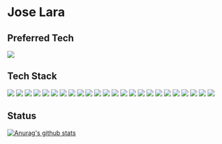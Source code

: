 # Jose Lara

## Preferred Tech

<img
  src="https://github-readme-stats.vercel.app/api/top-langs/?username=cainlara"
/>

## Tech Stack

<img src="https://img.shields.io/badge/Java-007396?logo=java&logoColor=FFF&style=ShieldStyle" />
<img src="https://img.shields.io/badge/Spring-6DB33F?logo=spring&logoColor=FFF&style=ShieldStyle" />
<img src="https://img.shields.io/badge/Apache%20Maven-C71A36?logo=apachemaven&logoColor=FFF&style=ShieldStyle" />
<img src="https://img.shields.io/badge/Apache%20Ant-A81C7D?logo=apacheant&logoColor=FFF&style=ShieldStyle" />
<img src="https://img.shields.io/badge/Go-00ADD8?logo=go&logoColor=FFF&style=ShieldStyle" />
<img src="https://img.shields.io/badge/Scala-DC322F?logo=scala&logoColor=FFF&style=ShieldStyle" />
<img src="https://img.shields.io/badge/Docker-2496ED?logo=docker&logoColor=FFF&style=ShieldStyle" />
<img src="https://img.shields.io/badge/Node%20JS-339933?logo=node-dot-js&logoColor=FFF&style=ShieldStyle" />
<img src="https://img.shields.io/badge/Ruby-CC342D?logo=ruby&logoColor=FFF&style=ShieldStyle" />
<img src="https://img.shields.io/badge/Python-3776AB?logo=python&logoColor=FFF&style=ShieldStyle" />
<img src="https://img.shields.io/badge/AngularJS-E23237?logo=angularjs&logoColor=FFF&style=ShieldStyle" />
<img src="https://img.shields.io/badge/TypeScript-3178C6?logo=typescript&logoColor=FFF&style=ShieldStyle" />
<img src="https://img.shields.io/badge/React-61DAFB?logo=react&logoColor=FFF&style=ShieldStyle" />
<img src="https://img.shields.io/badge/Oracle-F80000?logo=oracle&logoColor=FFF&style=ShieldStyle" />
<img src="https://img.shields.io/badge/MySQL-4479A1?logo=mysql&logoColor=FFF&style=ShieldStyle" />
<img src="https://img.shields.io/badge/PostgreSQL-336791?logo=postgresql&logoColor=FFF&style=ShieldStyle" />
<img src="https://img.shields.io/badge/MongoDB-47A248?logo=mongodb&logoColor=FFF&style=ShieldStyle" />
<img src="https://img.shields.io/badge/Couchbase-EA2328?logo=couchbase&logoColor=FFF&style=ShieldStyle" />
<img src="https://img.shields.io/badge/DynamoDB-4053D6?logo=amazondynamodb&logoColor=FFF&style=ShieldStyle" />
<img src="https://img.shields.io/badge/Amazon%20AWS-232F3E?logo=amazonaws&logoColor=FFF&style=ShieldStyle" />
<img src="https://img.shields.io/badge/Unity-000000?logo=unity&logoColor=FFF&style=ShieldStyle" />
<img src="https://img.shields.io/badge/Jira-0052CC?logo=jira&logoColor=FFF&style=ShieldStyle" />
<img src="https://img.shields.io/badge/Bitbucket-0052CC?logo=bitbucket&logoColor=FFF&style=ShieldStyle" />
<img src="https://img.shields.io/badge/Confluence-172B4D?logo=confluence&logoColor=FFF&style=ShieldStyle" />

## Status

[![Anurag's github stats](https://github-readme-stats.vercel.app/api?username=cainlara)](https://github.com/anuraghazra/github-readme-stats)

<!--
**cainlara/cainlara** is a ✨ _special_ ✨ repository because its `README.md` (this file) appears on your GitHub profile.

Here are some ideas to get you started:

- 🔭 I’m currently working on ...
- 🌱 I’m currently learning ...
- 👯 I’m looking to collaborate on ...
- 🤔 I’m looking for help with ...
- 💬 Ask me about ...
- 📫 How to reach me: ...
- 😄 Pronouns: ...
- ⚡ Fun fact: ...
-->
